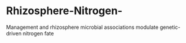 # Rhizosphere-Nitrogen-
Management and rhizosphere microbial associations modulate genetic-driven nitrogen fate 
